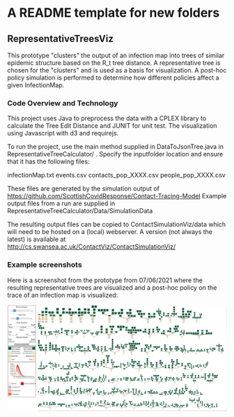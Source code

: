 # A README template for new folders

## RepresentativeTreesViz

This prototype "clusters" the output of an infection map into trees of similar epidemic structure based on the R_t tree distance. A representative tree is chosen for the "clusters" and is used as a basis for visualization. A post-hoc policy simulation is performed to determine how different policies affect a given InfectionMap.

### Code Overview and Technology

This project uses Java to preprocess the data with a CPLEX library to calculate the Tree Edit Distance and JUNIT for unit test.
The visualization using Javascript with d3 and requirejs.

To run the project, use the main method supplied in DataToJsonTree.java in RepresentativeTreeCalculator/ . Specify the inputfolder location and ensure that it has the following files:

infectionMap.txt
events.csv
contacts_pop_XXXX.csv
people_pop_XXXX.csv

These files are generated by the simulation output of https://github.com/ScottishCovidResponse/Contact-Tracing-Model
Example output files from a run are supplied in RepresentativeTreeCalculator/Data/SimulationData


The resulting output files can be copied to ContactSimulationViz/data which will need to be hosted on a (local) webserver. A version (not always the latest) is available at http://cs.swansea.ac.uk/ContactViz/ContactSimulationViz/


### Example screenshots

Here is a screenshot from the prototype from 07/06/2021 where the resulting representative trees are visualized and a post-hoc policy on the trace of an infection map is visualized:

![Screen-1](ExampleViz.JPG)

